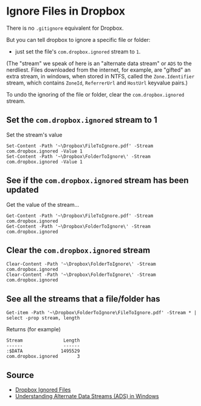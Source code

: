 # Ignore Files in Dropbox

There is no `.gitignore` equivalent for Dropbox. 

But you can tell dropbox to ignore a specific file or folder:
- just set the file's `com.dropbox.ignored` stream to `1`.

(The "stream" we speak of here is an "alternate data stream" or `ADS` to the nerdliest. Files downloaded from the internet, for example, are "gifted" an extra stream, in windows, when stored in NTFS, called the `Zone.Identifier` stream, which contains `ZoneId`, `ReferrerUrl` and `HostUrl` keyvalue pairs.)

To undo the ignoring of the file or folder, clear the `com.dropbox.ignored` stream.

## Set the `com.dropbox.ignored` stream to 1

Set the stream's value

	Set-Content -Path '~\Dropbox\FileToIgnore.pdf' -Stream com.dropbox.ignored -Value 1
	Set-Content -Path '~\Dropbox\FolderToIgnore\' -Stream com.dropbox.ignored -Value 1

## See if the `com.dropbox.ignored` stream has been updated

Get the value of the stream...

	Get-Content -Path '~\Dropbox\FileToIgnore.pdf' -Stream com.dropbox.ignored
	Get-Content -Path '~\Dropbox\FolderToIgnore\' -Stream com.dropbox.ignored


## Clear the `com.dropbox.ignored` stream

	Clear-Content -Path '~\Dropbox\FolderToIgnore\' -Stream com.dropbox.ignored
	Clear-Content -Path '~\Dropbox\FolderToIgnore\' -Stream com.dropbox.ignored


## See all the streams that a file/folder has

	Get-item -Path '~\Dropbox\FolderToIgnore\FileToIgnore.pdf' -Stream * | select -prop stream, length

Returns (for example)

	Stream               Length
	------               ------
	:$DATA              1495529
	com.dropbox.ignored       3




## Source

- [Dropbox Ignored Files](https://help.dropbox.com/sync/ignored-files)
- [Understanding Alternate Data Streams (ADS) in Windows](https://www.komprise.com/glossary_terms/alternate-data-streams-ads/)
